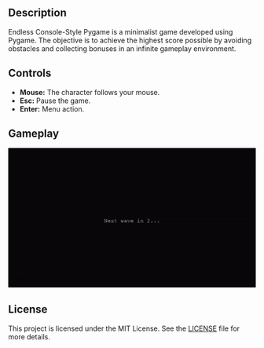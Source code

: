 ## Description

Endless Console-Style Pygame is a minimalist game developed using Pygame. The objective is to achieve the highest score possible by avoiding obstacles and collecting bonuses in an infinite gameplay environment.

## Controls

- **Mouse:** The character follows your mouse.
- **Esc:** Pause the game.
- **Enter:** Menu action.

## Gameplay

![](screenshots/gameplay.gif)

## License

This project is licensed under the MIT License. See the [LICENSE](LICENSE) file for more details.
